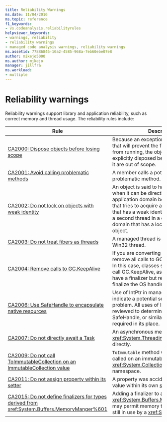 ```yaml
---
title: Reliability Warnings
ms.date: 11/04/2016
ms.topic: reference
f1_keywords:
- vs.codeanalysis.reliabilityrules
helpviewer_keywords:
- warnings, reliability
- reliability warnings
- managed code analysis warnings, reliability warnings
ms.assetid: 77886846-10a2-4585-968a-7eb60ebe07e8
author: mikejo5000
ms.author: mikejo
manager: jillfra
ms.workload:
- multiple
---
```

# Reliability warnings

Reliability warnings support library and application reliability, such as correct memory and thread usage. The reliability rules include:

|Rule|Description|
|----------|-----------------|
|[CA2000: Dispose objects before losing scope](../code-quality/ca2000.md)|Because an exceptional event might occur that will prevent the finalizer of an object from running, the object should be explicitly disposed before all references to it are out of scope.|
|[CA2001: Avoid calling problematic methods](../code-quality/ca2001.md)|A member calls a potentially dangerous or problematic method.|
|[CA2002: Do not lock on objects with weak identity](../code-quality/ca2002.md)|An object is said to have a weak identity when it can be directly accessed across application domain boundaries. A thread that tries to acquire a lock on an object that has a weak identity can be blocked by a second thread in a different application domain that has a lock on the same object.|
|[CA2003: Do not treat fibers as threads](../code-quality/ca2003.md)|A managed thread is being treated as a Win32 thread.|
|[CA2004: Remove calls to GC.KeepAlive](../code-quality/ca2004.md)|If you are converting to SafeHandle usage, remove all calls to GC.KeepAlive (object). In this case, classes should not have to call GC.KeepAlive, assuming they do not have a finalizer but rely on SafeHandle to finalize the OS handle for them.|
|[CA2006: Use SafeHandle to encapsulate native resources](../code-quality/ca2006.md)|Use of IntPtr in managed code might indicate a potential security and reliability problem. All uses of IntPtr must be reviewed to determine whether use of a SafeHandle, or similar technology, is required in its place.|
|[CA2007: Do not directly await a Task](../code-quality/ca2007.md)|An asynchronous method [awaits](/dotnet/csharp/language-reference/keywords/await) a <xref:System.Threading.Tasks.Task> directly.|
|[CA2009: Do not call ToImmutableCollection on an ImmutableCollection value](../code-quality/ca2009.md)|`ToImmutable` method was unnecessarily called on an immutable collection from <xref:System.Collections.Immutable> namespace.|
|[CA2011: Do not assign property within its setter](../code-quality/ca2011.md) | A property was accidentally assigned a value within its own [set accessor](/dotnet/csharp/programming-guide/classes-and-structs/using-properties#the-set-accessor). |
|[CA2015: Do not define finalizers for types derived from <xref:System.Buffers.MemoryManger%601>](../code-quality/ca2015.md) | Adding a finalizer to a type derived from <xref:System.Buffers.MemoryManger%601> may permit memory to be freed while it is still in use by a <xref:System.Span%601>. |
